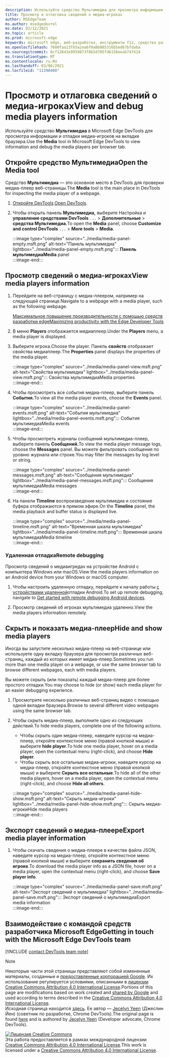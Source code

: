 ```yaml
---
description: Используйте средство Мультимедиа для просмотра информации и отлаговки медиа-игроков на вкладке браузера.
title: Просмотр и отлаговка сведений о медиа-игроках
author: MSEdgeTeam
ms.author: msedgedevrel
ms.date: 02/12/2021
ms.topic: article
ms.prod: microsoft-edge
keywords: microsoft edge, веб-разработка, инструменты f12, средства разработчика
ms.openlocfilehash: 7680faa13f65a2ea6f0a8b085316b5ed67bfdaba
ms.sourcegitcommit: 6cf12643e9959873f8b5d785fd6158eeab74f424
ms.translationtype: MT
ms.contentlocale: ru-RU
ms.lasthandoff: 03/06/2021
ms.locfileid: "11398408"
---
```

<!-- Copyright Jecelyn Yeen

   Licensed under the Apache License, Version 2.0 (the "License");
   you may not use this file except in compliance with the License.
   You may obtain a copy of the License at

       https://www.apache.org/licenses/LICENSE-2.0

   Unless required by applicable law or agreed to in writing, software
   distributed under the License is distributed on an "AS IS" BASIS,
   WITHOUT WARRANTIES OR CONDITIONS OF ANY KIND, either express or implied.
   See the License for the specific language governing permissions and
   limitations under the License.  -->  

# <a name="view-and-debug-media-players-information"></a><span data-ttu-id="80a4d-104">Просмотр и отлаговка сведений о медиа-игроках</span><span class="sxs-lookup"><span data-stu-id="80a4d-104">View and debug media players information</span></span>  

<span data-ttu-id="80a4d-105">Используйте средство **Мультимедиа** в Microsoft Edge DevTools для просмотра информации и отладки медиа-игроков на вкладке браузера.</span><span class="sxs-lookup"><span data-stu-id="80a4d-105">Use the **Media** tool in Microsoft Edge DevTools to view information and debug the media players per browser tab.</span></span>  

## <a name="open-the-media-tool"></a><span data-ttu-id="80a4d-106">Откройте средство Мультимедиа</span><span class="sxs-lookup"><span data-stu-id="80a4d-106">Open the Media tool</span></span>  

<span data-ttu-id="80a4d-107">Средство **Мультимедиа** — это основное место в DevTools для проверки медиа-плеер веб-страницы.</span><span class="sxs-lookup"><span data-stu-id="80a4d-107">The **Media** tool is the main place in DevTools for inspecting the media player of a webpage.</span></span>

1.  <span data-ttu-id="80a4d-108">[Откройте DevTools][DevtoolsGuideChromiumOpen].</span><span class="sxs-lookup"><span data-stu-id="80a4d-108">[Open DevTools][DevtoolsGuideChromiumOpen].</span></span>  
1.  <span data-ttu-id="80a4d-109">Чтобы открыть панель **Мультимедиа,** выберите Настройка и **управление средствами DevTools** `...`  >  **Дополнительные**  >  **средства Мультимедиа.**</span><span class="sxs-lookup"><span data-stu-id="80a4d-109">To open the **Media** panel, choose **Customize and control DevTools** `...` > **More tools** > **Media**.</span></span>  
    
    :::image type="complex" source="../media/media-panel-empty.msft.png" alt-text="Панель мультимедиа" lightbox="../media/media-panel-empty.msft.png":::
       <span data-ttu-id="80a4d-111">**Панель мультимедиа**</span><span class="sxs-lookup"><span data-stu-id="80a4d-111">**Media** panel</span></span>  
    :::image-end:::  
    
## <a name="view-media-players-information"></a><span data-ttu-id="80a4d-112">Просмотр сведений о медиа-игроках</span><span class="sxs-lookup"><span data-stu-id="80a4d-112">View media players information</span></span>  

1.  <span data-ttu-id="80a4d-113">Перейдите на веб-страницу с медиа-плеером, например на следующей странице.</span><span class="sxs-lookup"><span data-stu-id="80a4d-113">Navigate to a webpage with a media player, such as the following webpage.</span></span>  
    
    [<span data-ttu-id="80a4d-114">Максимальное повышение производительности с помощью средств разработки edge</span><span class="sxs-lookup"><span data-stu-id="80a4d-114">Maximizing productivity with the Edge Developer Tools</span></span>][BingVideosSearchViewDetailMidE0BA14EC0E0D18C06C8DE0BA14EC0E0D18C06C8]  
    
1.  <span data-ttu-id="80a4d-115">В меню **Players** отображается медиаплеер.</span><span class="sxs-lookup"><span data-stu-id="80a4d-115">Under the **Players** menu, a media player is displayed.</span></span>  
1.  <span data-ttu-id="80a4d-116">Выберите игрока.</span><span class="sxs-lookup"><span data-stu-id="80a4d-116">Choose the player.</span></span>  <span data-ttu-id="80a4d-117">Панель **свойств** отображает свойства медиаплеер.</span><span class="sxs-lookup"><span data-stu-id="80a4d-117">The **Properties** panel displays the properties of the media player.</span></span>  
    
    :::image type="complex" source="../media/media-panel-view.msft.png" alt-text="Свойства мультимедиа" lightbox="../media/media-panel-view.msft.png":::
       <span data-ttu-id="80a4d-119">Свойства мультимедиа</span><span class="sxs-lookup"><span data-stu-id="80a4d-119">Media properties</span></span>  
    :::image-end:::  
    
1.  <span data-ttu-id="80a4d-120">Чтобы просмотреть все события медиа-плеер, выберите панель **События.**</span><span class="sxs-lookup"><span data-stu-id="80a4d-120">To view all the media player events, choose the **Events** panel.</span></span>  
    
    :::image type="complex" source="../media/media-panel-events.msft.png" alt-text="События мультимедиа" lightbox="../media/media-panel-events.msft.png":::
       <span data-ttu-id="80a4d-122">События мультимедиа</span><span class="sxs-lookup"><span data-stu-id="80a4d-122">Media events</span></span>  
    :::image-end:::  
    
1.  <span data-ttu-id="80a4d-123">Чтобы просмотреть журналы сообщений мультимедиа-плеер, выберите панель **Сообщений.**</span><span class="sxs-lookup"><span data-stu-id="80a4d-123">To view the media player message logs, choose the **Messages** panel.</span></span>  <span data-ttu-id="80a4d-124">Вы можете фильтровать сообщения по уровню журнала или строке.</span><span class="sxs-lookup"><span data-stu-id="80a4d-124">You may filter the messages by log level or string.</span></span>  
    
    :::image type="complex" source="../media/media-panel-messages.msft.png" alt-text="Сообщения мультимедиа" lightbox="../media/media-panel-messages.msft.png":::
       <span data-ttu-id="80a4d-126">Сообщения мультимедиа</span><span class="sxs-lookup"><span data-stu-id="80a4d-126">Media messages</span></span>  
    :::image-end:::  
    
1.  <span data-ttu-id="80a4d-127">На панели **Timeline** воспроизведение мультимедиа и состояние буфера отображаются в прямом эфире.</span><span class="sxs-lookup"><span data-stu-id="80a4d-127">On the **Timeline** panel, the media playback and buffer status is displayed live.</span></span>  
    
    :::image type="complex" source="../media/media-panel-timeline.msft.png" alt-text="Временная шкала мультимедиа" lightbox="../media/media-panel-timeline.msft.png":::
       <span data-ttu-id="80a4d-129">Временная шкала мультимедиа</span><span class="sxs-lookup"><span data-stu-id="80a4d-129">Media timeline</span></span>  
    :::image-end:::  
    
### <a name="remote-debugging"></a><span data-ttu-id="80a4d-130">Удаленная отладка</span><span class="sxs-lookup"><span data-stu-id="80a4d-130">Remote debugging</span></span>  

<span data-ttu-id="80a4d-131">Просмотр сведений о медиаигредах на устройстве Android с компьютера Windows или macOS.</span><span class="sxs-lookup"><span data-stu-id="80a4d-131">View the media players information on an Android device from your Windows or macOS computer.</span></span>  

1.  <span data-ttu-id="80a4d-132">Чтобы настроить удаленную отладку, перейдите к началу работы [с устройствами удаленной][DevtoolsGuideChromiumRemoteDebuggingIndex]отладки Android.</span><span class="sxs-lookup"><span data-stu-id="80a4d-132">To set up remote debugging, navigate to [Get started with remote debugging Android devices][DevtoolsGuideChromiumRemoteDebuggingIndex].</span></span>  
1.  <span data-ttu-id="80a4d-133">Просмотр сведений об игроках мультимедиа удаленно.</span><span class="sxs-lookup"><span data-stu-id="80a4d-133">View the media players information remotely.</span></span>  
    
    <!-- TODO: recreate image using an Android device -->  
    <!--  
    :::image type="complex" source="../media/media-panel-remote-debug.msft.png" alt-text="Remote debugging" lightbox="../media/media-panel-remote-debug.msft.png":::
       Remote debugging  
    :::image-end:::  
    -->  
    
## <a name="hide-and-show-media-players"></a><span data-ttu-id="80a4d-134">Скрыть и показать медиа-плеер</span><span class="sxs-lookup"><span data-stu-id="80a4d-134">Hide and show media players</span></span>  

<span data-ttu-id="80a4d-135">Иногда вы запустите несколько медиа-плеер на веб-странице или используете одну вкладку браузера для просмотра различных веб-страниц, каждый из которых имеет медиа-плеер.</span><span class="sxs-lookup"><span data-stu-id="80a4d-135">Sometimes you run more than one media player on a webpage, or use the same browser tab to browse different webpages, each with media players.</span></span>

<span data-ttu-id="80a4d-136">Вы можете скрыть \(или показать\) каждый медиа-плеер для более простого отладки.</span><span class="sxs-lookup"><span data-stu-id="80a4d-136">You may choose to hide \(or show\) each media player for an easier debugging experience.</span></span>  

1.  <span data-ttu-id="80a4d-137">Просмотрите несколько различных веб-страниц видео с помощью одной вкладки браузера.</span><span class="sxs-lookup"><span data-stu-id="80a4d-137">Browse to several different video webpages using the same browser tab.</span></span>  
1.  <span data-ttu-id="80a4d-138">Чтобы скрыть медиа-плеер, выполните одно из следующих действий.</span><span class="sxs-lookup"><span data-stu-id="80a4d-138">To hide media players, complete one of the following actions.</span></span>  
    *   <span data-ttu-id="80a4d-139">Чтобы скрыть один медиа-плеер, наведите курсор на медиа-плеер, откройте контекстное меню \(правой кнопкой мыши\) и выберите **hide player**.</span><span class="sxs-lookup"><span data-stu-id="80a4d-139">To hide one media player, hover on a media player, open the contextual menu \(right-click\), and choose **Hide player**.</span></span>  
    *   <span data-ttu-id="80a4d-140">Чтобы скрыть все остальные медиа-игроки, наведите курсор на медиа-плеер, откройте контекстное меню \(правой кнопкой мыши\) и выберите **Скрыть все остальные**.</span><span class="sxs-lookup"><span data-stu-id="80a4d-140">To hide all of the other media players, hover on a media player, open the contextual menu \(right-click\), and choose **Hide all others**.</span></span>  
    
    :::image type="complex" source="../media/media-panel-hide-show.msft.png" alt-text="Скрыть медиа-игроки" lightbox="../media/media-panel-hide-show.msft.png":::
       <span data-ttu-id="80a4d-142">Скрыть медиа-игроки</span><span class="sxs-lookup"><span data-stu-id="80a4d-142">Hide media players</span></span>  
    :::image-end:::  
    
## <a name="export-media-player-information"></a><span data-ttu-id="80a4d-143">Экспорт сведений о медиа-плеере</span><span class="sxs-lookup"><span data-stu-id="80a4d-143">Export media player information</span></span>  

1.  <span data-ttu-id="80a4d-144">Чтобы скачать сведения о медиа-плеере в качестве файла JSON, наведите курсор на медиа-плеер, откройте контекстное меню \(правой кнопкой мыши\) и выберите **сохранить сведения об игроке**.</span><span class="sxs-lookup"><span data-stu-id="80a4d-144">To download the media player info as a JSON file, hover on a media player, open the contextual menu \(right-click\), and choose **Save player info**.</span></span>  
    
    :::image type="complex" source="../media/media-panel-save.msft.png" alt-text="Экспорт сведений о мультимедиа" lightbox="../media/media-panel-save.msft.png":::
       <span data-ttu-id="80a4d-146">Экспорт сведений о мультимедиа</span><span class="sxs-lookup"><span data-stu-id="80a4d-146">Export media information</span></span>  
    :::image-end:::  
    
## <a name="getting-in-touch-with-the-microsoft-edge-devtools-team"></a><span data-ttu-id="80a4d-147">Взаимодействие с командой средств разработчика Microsoft Edge</span><span class="sxs-lookup"><span data-stu-id="80a4d-147">Getting in touch with the Microsoft Edge DevTools team</span></span>  

[!INCLUDE [contact DevTools team note](../includes/contact-devtools-team-note.md)]  

<!-- links -->  

[DevtoolsGuideChromiumOpen]: ../open/index.md "Откройте Microsoft Edge (Chromium) DevTools | Документы Майкрософт"  

[DevtoolsGuideChromiumRemoteDebuggingIndex]: ../remote-debugging/index.md "Начало работы с удаленной отладки устройств Android | Документы Майкрософт"  

[BingVideosSearchViewDetailMidE0BA14EC0E0D18C06C8DE0BA14EC0E0D18C06C8]: https://www.bing.com/videos/search?view=detail&mid=DE0BA14EC0E0D18C06C8DE0BA14EC0E0D18C06C8 "Максимальное повышение производительности с помощью средств разработки edge | Видео Bing"  

> [!NOTE]
> <span data-ttu-id="80a4d-151">Некоторые части этой страницы представляют собой измененные материалы, созданные и [предоставленные корпорацией Google][GoogleSitePolicies]. Их использование регулируется условиями, описанными в [лицензии Creative Commons Attribution 4.0 International License][CCA4IL].</span><span class="sxs-lookup"><span data-stu-id="80a4d-151">Portions of this page are modifications based on work created and [shared by Google][GoogleSitePolicies] and used according to terms described in the [Creative Commons Attribution 4.0 International License][CCA4IL].</span></span>  
> <span data-ttu-id="80a4d-152">Исходная страница находится [здесь](https://developers.google.com/web/tools/chrome-devtools/media-panel/index). Ее автор — [Jecelyn Yeen][JecelynYeen] (Джеслин Йен) \(советник по разработке, Chrome DevTools\).</span><span class="sxs-lookup"><span data-stu-id="80a4d-152">The original page is found [here](https://developers.google.com/web/tools/chrome-devtools/media-panel/index) and is authored by [Jecelyn Yeen][JecelynYeen] \(Developer advocate, Chrome DevTools\).</span></span>  

[![Лицензия Creative Commons][CCby4Image]][CCA4IL]  
<span data-ttu-id="80a4d-154">Эта работа предоставляется в рамках международной лицензии [Creative Commons Attribution 4.0 International License][CCA4IL].</span><span class="sxs-lookup"><span data-stu-id="80a4d-154">This work is licensed under a [Creative Commons Attribution 4.0 International License][CCA4IL].</span></span>  

[CCA4IL]: https://creativecommons.org/licenses/by/4.0  
[CCby4Image]: https://i.creativecommons.org/l/by/4.0/88x31.png  
[GoogleSitePolicies]: https://developers.google.com/terms/site-policies  
[JecelynYeen]: https://developers.google.com/web/resources/contributors/jecelynyeen  


